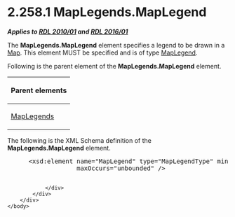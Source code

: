 <html dir="LTR" xmlns:mshelp="http://msdn.microsoft.com/mshelp" xmlns:ddue="http://ddue.schemas.microsoft.com/authoring/2003/5" xmlns:xlink="http://www.w3.org/1999/xlink" xmlns:tool="http://www.microsoft.com/tooltip">
    <head>
        <meta http-equiv="Content-Type" content="text/html; CHARSET=utf-8"></meta>
        <meta name="save" content="history"></meta>
        <title>2.258.1 MapLegends.MapLegend</title>
        <xml>
            <mshelp:toctitle title="2.258.1 MapLegends.MapLegend"></mshelp:toctitle>
            <mshelp:rltitle title="[MS-RDL]: MapLegends.MapLegend"></mshelp:rltitle>
            <mshelp:keyword index="A" term="f06abfe9-4841-45f7-bdf9-ad38af4e2562"></mshelp:keyword>
            <mshelp:attr name="DCSext.ContentType" value="open specification"></mshelp:attr>
            <mshelp:attr name="AssetID" value="f06abfe9-4841-45f7-bdf9-ad38af4e2562"></mshelp:attr>
            <mshelp:attr name="TopicType" value="kbRef"></mshelp:attr>
            <mshelp:attr name="DCSext.Title" value="[MS-RDL]: MapLegends.MapLegend" />
        </xml>
    </head>
    <body>
        <div id="header">
            <h1 class="heading">2.258.1 MapLegends.MapLegend</h1>
        </div>
        <div id="mainSection">
            <div id="mainBody">
                <div id="allHistory" class="saveHistory"></div>
                <div id="sectionSection0" class="section" name="collapseableSection">
                    

<p><b><i>Applies to </i></b><a href="3428e690-a348-4ec7-8a6a-8efb42d2cdee.md"><b><i>RDL 2010/01</i></b></a><b><i>
and </i></b><a href="52ce3983-2bfc-4e72-9359-42aaf5fe4509.md"><b><i>RDL 2016/01</i></b></a></p>

<p>The <b>MapLegends.MapLegend</b> element specifies a legend
to be drawn in a <a href="fd166dd8-6772-4507-b3f6-50a2b7cfd6ac.md">Map</a>.
This element MUST be specified and is of type <a href="71c7ce11-4e8a-433b-975a-731e089ea04f.md">MapLegend</a>.</p>

<p>Following is the parent element of the <b>MapLegends.MapLegend</b>
element.</p>

<table>
 <thead>
  <tr>
   <th>
   <p>Parent elements</p>
   </th>
  </tr>
 </thead>
 <tr>
  <td>
  <p><a href="08b818b5-0017-4623-a671-2d5b3b710187.md">MapLegends</a></p>
  </td>
 </tr>
</table>

<p>The following is the XML Schema definition of the <b>MapLegends.MapLegend</b>
element.</p>

<dl>
<dd>
<div><pre> &lt;xsd:element name=&quot;MapLegend&quot; type=&quot;MapLegendType&quot; minOccurs=&quot;1&quot; 
              maxOccurs=&quot;unbounded&quot; /&gt;
  
</pre></div>
</dd></dl>


                </div>
            </div>
        </div>
    </body>
</html>